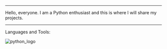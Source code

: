 _________________________________________________________________________________________________________________________________________________________________________
Hello, everyone. I am a Python enthusiast and this is where I will share my projects.
_________________________________________________________________________________________________________________________________________________________________________
Languages and Tools:

![python_logo](https://user-images.githubusercontent.com/118696796/209222185-421fc4e1-679e-431d-bfae-f223655ae051.jpg)

